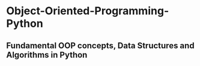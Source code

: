# Object-Oriented-Programming-Python
## Fundamental OOP concepts, Data Structures and Algorithms in Python
